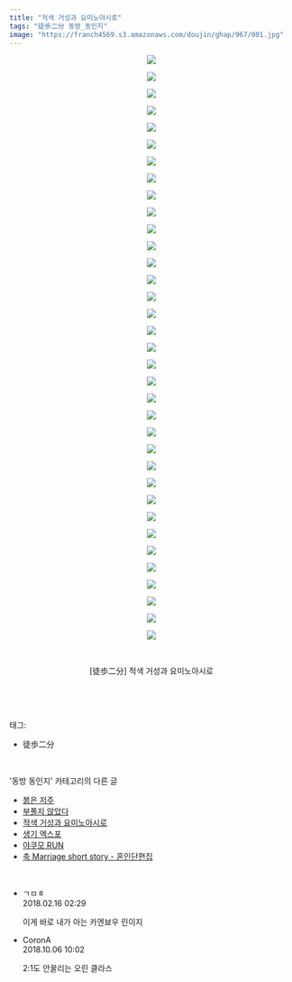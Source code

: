 ```yaml
---
title: "적색 거성과 요미노아시로"
tags: "徒歩二分 동방_동인지"
image: "https://franch4569.s3.amazonaws.com/doujin/ghap/967/001.jpg"
---
```

<div class="article">
<p style="text-align: center; clear: none; float: none;"><img src="{{ site.imgserver2 }}/ghap/967/001.jpg"/></p>
<p style="text-align: center; clear: none; float: none;"><img src="{{ site.imgserver2 }}/ghap/967/002.jpg"/></p>
<p style="text-align: center; clear: none; float: none;"><img src="{{ site.imgserver2 }}/ghap/967/003.jpg"/></p>
<p style="text-align: center; clear: none; float: none;"><img src="{{ site.imgserver2 }}/ghap/967/004.jpg"/></p>
<p style="text-align: center; clear: none; float: none;"><img src="{{ site.imgserver2 }}/ghap/967/005.jpg"/></p>
<p style="text-align: center; clear: none; float: none;"><img src="{{ site.imgserver2 }}/ghap/967/006.jpg"/></p>
<p style="text-align: center; clear: none; float: none;"><img src="{{ site.imgserver2 }}/ghap/967/007.jpg"/></p>
<p style="text-align: center; clear: none; float: none;"><img src="{{ site.imgserver2 }}/ghap/967/008.jpg"/></p>
<p style="text-align: center; clear: none; float: none;"><img src="{{ site.imgserver2 }}/ghap/967/009.jpg"/></p>
<p style="text-align: center; clear: none; float: none;"><img src="{{ site.imgserver2 }}/ghap/967/010.jpg"/></p>
<p style="text-align: center; clear: none; float: none;"><img src="{{ site.imgserver2 }}/ghap/967/011.jpg"/></p>
<p style="text-align: center; clear: none; float: none;"><img src="{{ site.imgserver2 }}/ghap/967/012.jpg"/></p>
<p style="text-align: center; clear: none; float: none;"><img src="{{ site.imgserver2 }}/ghap/967/013.jpg"/></p>
<p style="text-align: center; clear: none; float: none;"><img src="{{ site.imgserver2 }}/ghap/967/014.jpg"/></p>
<p style="text-align: center; clear: none; float: none;"><img src="{{ site.imgserver2 }}/ghap/967/015.jpg"/></p>
<p style="text-align: center; clear: none; float: none;"><img src="{{ site.imgserver2 }}/ghap/967/016.jpg"/></p>
<p style="text-align: center; clear: none; float: none;"><img src="{{ site.imgserver2 }}/ghap/967/017.jpg"/></p>
<p style="text-align: center; clear: none; float: none;"><img src="{{ site.imgserver2 }}/ghap/967/018.jpg"/></p>
<p style="text-align: center; clear: none; float: none;"><img src="{{ site.imgserver2 }}/ghap/967/019.jpg"/></p>
<p style="text-align: center; clear: none; float: none;"><img src="{{ site.imgserver2 }}/ghap/967/020.jpg"/></p>
<p style="text-align: center; clear: none; float: none;"><img src="{{ site.imgserver2 }}/ghap/967/021.jpg"/></p>
<p style="text-align: center; clear: none; float: none;"><img src="{{ site.imgserver2 }}/ghap/967/022.jpg"/></p>
<p style="text-align: center; clear: none; float: none;"><img src="{{ site.imgserver2 }}/ghap/967/023.jpg"/></p>
<p style="text-align: center; clear: none; float: none;"><img src="{{ site.imgserver2 }}/ghap/967/024.jpg"/></p>
<p style="text-align: center; clear: none; float: none;"><img src="{{ site.imgserver2 }}/ghap/967/025.jpg"/></p>
<p style="text-align: center; clear: none; float: none;"><img src="{{ site.imgserver2 }}/ghap/967/026.jpg"/></p>
<p style="text-align: center; clear: none; float: none;"><img src="{{ site.imgserver2 }}/ghap/967/027.jpg"/></p>
<p style="text-align: center; clear: none; float: none;"><img src="{{ site.imgserver2 }}/ghap/967/028.jpg"/></p>
<p style="text-align: center; clear: none; float: none;"><img src="{{ site.imgserver2 }}/ghap/967/029.jpg"/></p>
<p style="text-align: center; clear: none; float: none;"><img src="{{ site.imgserver2 }}/ghap/967/030.jpg"/></p>
<p style="text-align: center; clear: none; float: none;"><img src="{{ site.imgserver2 }}/ghap/967/031.jpg"/></p>
<p style="text-align: center; clear: none; float: none;"><img src="{{ site.imgserver2 }}/ghap/967/032.jpg"/></p>
<p style="text-align: center; clear: none; float: none;"><img src="{{ site.imgserver2 }}/ghap/967/033.jpg"/></p>
<p style="text-align: center; clear: none; float: none;"><img src="{{ site.imgserver2 }}/ghap/967/034.jpg"/></p>
<p style="text-align: center; clear: none; float: none;"><img src="{{ site.imgserver2 }}/ghap/967/035.jpg"/></p>
<p style="text-align: center; clear: none; float: none;"><br/></p>
<p style="text-align: center; clear: none; float: none;">[徒歩二分] 적색 거성과 요미노아시로</p>
<p><br/></p>
</div><br/>
<div class="tagTrail">
<p>태그: </p>
<ul>
<li>徒歩二分</li>
</ul>
</div><br/>
<div class="another">
<p>'동방 동인지' 카테고리의 다른 글</p>
<ul>
<li><a href="/ghap_969">붉은 저주</a></li>
<li><a href="/ghap_968">부풀지 않았다</a></li>
<li><a href="/ghap_967">적색 거성과 요미노아시로</a></li>
<li><a href="/ghap_966">생기 엑스포</a></li>
<li><a href="/ghap_965">야쿠모 RUN</a></li>
<li><a href="/ghap_963">축 Marriage short story - 혼인단편집</a></li>
</ul>
</div><br/>
<div class="cb_module cb_fluid">
<div class="cb_wrt cb_profile">
<div class="comment">
<ul>
<li class="cb_thumb_off" id="comment15200360">
<div class="cb_comment_area">
<div class="cb_info_area">
<div class="cb_section">
<span class="cb_nick_name">ㄱㅁㅎ</span>
</div>
<div class="cb_section">
<span class="cb_date">2018.02.16 02:29 </span>
</div>
</div>
<div class="cb_dsc_comment">
<p class="cb_dsc">
											이게 바로 내가 아는 카엔뵤우 린이지
										</p>
</div>
</div></li>
<li class="cb_thumb_off" id="comment15346472">
<div class="cb_comment_area">
<div class="cb_info_area">
<div class="cb_section">
<span class="cb_nick_name">CoronA</span>
</div>
<div class="cb_section">
<span class="cb_date">2018.10.06 10:02 </span>
</div>
</div>
<div class="cb_dsc_comment">
<p class="cb_dsc">
											2:1도 안꿀리는 오린 클라스
										</p>
</div>
</div></li>
</ul>
</div>
</div><!-- commentList close -->
</div><br/>
